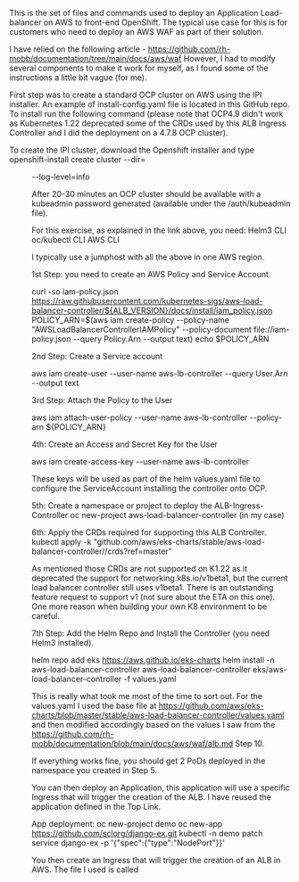 This is the set of files and commands used to deploy an Application Load-balancer on AWS to front-end OpenShift.
The typical use case for this is for customers who need to deploy an AWS WAF as part of their solution.

I have relied on the following article - https://github.com/rh-mobb/documentation/tree/main/docs/aws/waf
However, I had to modify several components to make it work for myself, as I found some of the instructions a little bit vague (for me).

First step was to create a standard OCP cluster on AWS using the IPI installer. An example of install-config.yaml file is located in this GitHub repo.
To install run the following command (please note that OCP4.9 didn't work as Kubernetes 1.22 deprecated some of the CRDs used by this ALB Ingress Controller and I did the deployment on a 4.7.8 OCP cluster).

To create the IPI cluster, download the Openshift installer and type
openshift-install create cluster --dir=<DIR where the install-config.yaml is> --log-level=info
 
After 20-30 minutes an OCP cluster should be available with a kubeadmin password generated (available under the /auth/kubeadmin file).
  
For this exercise, as explained in the link above, you need:
  Helm3 CLI
  oc/kubectl CLI
  AWS CLI
  
I typically use a jumphost with all the above in one AWS region.
  
1st Step: you need to create an AWS Policy and Service Account.

curl -so iam-policy.json https://raw.githubusercontent.com/kubernetes-sigs/aws-load-balancer-controller/${ALB_VERSION}/docs/install/iam_policy.json
POLICY_ARN=$(aws iam create-policy --policy-name "AWSLoadBalancerControllerIAMPolicy" --policy-document file://iam-policy.json --query Policy.Arn --output text)
echo $POLICY_ARN

2nd Step: Create a Service account

aws iam create-user --user-name aws-lb-controller --query User.Arn --output text

3rd Step: Attach the Policy to the User

aws iam attach-user-policy --user-name aws-lb-controller --policy-arn ${POLICY_ARN}

4th: Create an Access and Secret Key for the User

aws iam create-access-key --user-name aws-lb-controller

These keys will be used as part of the helm values.yaml file to configure the ServiceAccount installing the controller onto OCP.
  
5th: Create a namespace or project to deploy the ALB-Ingress-Controller
oc new-project aws-load-balancer-controller (in my case)

6th: Apply the CRDs required for supporting this ALB Controller.
kubectl apply -k "github.com/aws/eks-charts/stable/aws-load-balancer-controller//crds?ref=master"

As mentioned those CRDs are not supported on K1.22 as it deprecated the support for networking.k8s.io/v1beta1, but the current load balancer controller still uses v1beta1. There is an outstanding feature request to support v1 (not sure about the ETA on this one). One more reason when building your own K8 environment to be careful.
  
7th Step: Add the Helm Repo and Install the Controller (you need Helm3 installed).
  
helm repo add eks https://aws.github.io/eks-charts
helm install -n aws-load-balancer-controller aws-load-balancer-controller eks/aws-load-balancer-controller  -f values.yaml
  
This is really what took me most of the time to sort out. For the values.yaml I used the base file at
  https://github.com/aws/eks-charts/blob/master/stable/aws-load-balancer-controller/values.yaml
and then modified accordingly based on the values I saw from the https://github.com/rh-mobb/documentation/blob/main/docs/aws/waf/alb.md Step 10.

If everything works fine, you should get 2 PoDs deployed in the namespace you created in Step 5.

You can then deploy an Application, this application will use a specific Ingress that will trigger the creation of the ALB. 
I have reused the application defined in the Top Link.
  
App deployment:
oc new-project demo
oc new-app https://github.com/sclorg/django-ex.git
kubectl -n demo patch service django-ex -p '{"spec":{"type":"NodePort"}}'

You then create an Ingress that will trigger the creation of an ALB in AWS.
The file I used is called 
  
  
